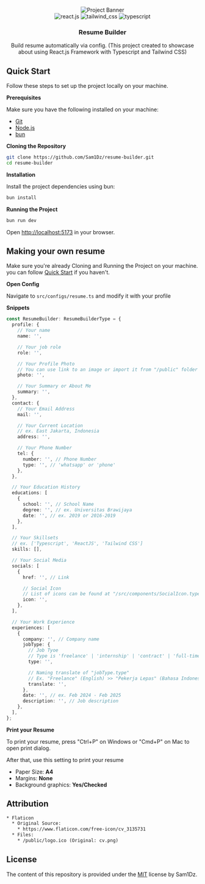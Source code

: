 <div align="center">
  <br />
  <img src="https://i.imgur.com/5UAIpbQ.png" alt="Project Banner">
  <br />

  <div>
    <img src="https://img.shields.io/badge/react.js-006879?style=for-the-badge&logo=react&logoColor=white" alt="react.js" />
    <img src="https://img.shields.io/badge/tailwind_css-1c6586?style=for-the-badge&logo=tailwindcss&logoColor=white" alt="tailwind_css" />
    <img src="https://img.shields.io/badge/-typescript-3b608f?style=for-the-badge&logo=typescript&logoColor=white" alt="typescript" />
  </div>

  <h3 align="center">Resume Builder</h3>

  <div align="center">
    Build resume automatically via config. (This project created to showcase about using React.js Framework with Typescript and Tailwind CSS) 
  </div>
</div>

## <a name="quick-start">Quick Start</a>

Follow these steps to set up the project locally on your machine.

**Prerequisites**

Make sure you have the following installed on your machine:

- [Git](https://git-scm.com/)
- [Node.js](https://nodejs.org/en)
- [bun](https://bun.sh/)

**Cloning the Repository**

```bash
git clone https://github.com/Sam1Dz/resume-builder.git
cd resume-builder
```

**Installation**

Install the project dependencies using bun:

```bash
bun install
```

**Running the Project**

```bash
bun run dev
```

Open [http://localhost:5173](http://localhost:5173) in your browser.

## Making your own resume

Make sure you're already Cloning and Running the Project on your machine. you can follow [Quick Start](#quick-start) if you haven't.

**Open Config**

Navigate to `src/configs/resume.ts` and modify it with your profile

**Snippets**

```typescript
const ResumeBuilder: ResumeBuilderType = {
  profile: {
    // Your name
    name: '',

    // Your job role
    role: '',

    // Your Profile Photo
    // You can use link to an image or import it from "/public" folder
    photo: '',

    // Your Summary or About Me
    summary: '',
  },
  contact: {
    // Your Email Address
    mail: '',

    // Your Current Location
    // ex. East Jakarta, Indonesia
    address: '',

    // Your Phone Number
    tel: {
      number: '', // Phone Number
      type: '', // 'whatsapp' or 'phone'
    },
  },

  // Your Education History
  educations: [
    {
      school: '', // School Name
      degree: '', // ex. Universitas Brawijaya
      date: '', // ex. 2019 or 2016-2019
    },
  ],

  // Your Skillsets
  // ex. ['Typescript', 'ReactJS', 'Tailwind CSS']
  skills: [],

  // Your Social Media
  socials: [
    {
      href: '', // Link

      // Social Icon
      // List of icons can be found at "/src/components/SocialIcon.type.ts"
      icon: '',
    },
  ],

  // Your Work Experience
  experiences: [
    {
      company: '', // Company name
      jobType: {
        // Job Tyoe
        // Type is 'freelance' | 'internship' | 'contract' | 'full-time' | 'part-time'
        type: '',

        // Naming translate of "jobType.type"
        // Ex. "Freelance" (English) >> "Pekerja Lepas" (Bahasa Indonesia)
        translate: '',
      },
      date: '', // ex. Feb 2024 - Feb 2025
      description: '', // Job description
    },
  ],
};
```

**Print your Resume**

To print your resume, press "Ctrl+P" on Windows or "Cmd+P" on Mac to open print dialog.

After that, use this setting to print your resume

- Paper Size: **A4**
- Margins: **None**
- Background graphics: **Yes/Checked**

## Attribution

```txt
* Flaticon
  * Original Source:
    * https://www.flaticon.com/free-icon/cv_3135731
  * Files:
    * /public/logo.ico (Original: cv.png)
```

## License

The content of this repository is provided
under the [MIT](LICENSE) license by Sam1Dz.
